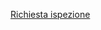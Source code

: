 [Richiesta ispezione](https://serviziinrete.regione.umbria.it/Servizi/RicercaServizi?id_ente=1&id_dipartimento=12&nome_famiglia=Servizio%20Fitosanitario%20Regionale&form_id=richiesta_ispezione_semplificata)
